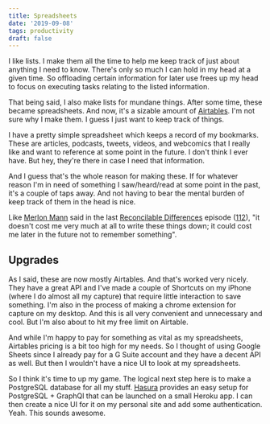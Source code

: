 ```yaml
---
title: Spreadsheets
date: '2019-09-08'
tags: productivity
draft: false
---
```


I like lists. I make them all the time to help me keep track of just about anything I need to know. There's only so much I can hold in my head at a given time. So offloading certain information for later use frees up my head to focus on executing tasks relating to the listed information.

That being said, I also make lists for mundane things. After some time, these became spreadsheets. And now, it's a sizable amount of [Airtables](https://airtable.com). I'm not sure why I make them. I guess I just want to keep track of things.

I have a pretty simple spreadsheet which keeps a record of my bookmarks. These are articles, podcasts, tweets, videos, and webcomics that I really like and want to reference at some point in the future. I don't think I ever have. But hey, they're there in case I need that information.

And I guess that's the whole reason for making these. If for whatever reason I'm in need of something I saw/heard/read at some point in the past, it's a couple of taps away. And not having to bear the mental burden of keep track of them in the head is nice.

Like [Merlon Mann](http://www.merlinmann.com) said in the last [Reconcilable Differences](https://www.relay.fm/rd) episode ([112](https://www.relay.fm/rd/112)), "it doesn't cost me very much at all to write these things down; it could cost me later in the future not to remember something".

## Upgrades

As I said, these are now mostly Airtables. And that's worked very nicely. They have a great API and I've made a couple of Shortcuts on my iPhone (where I do almost all my capture) that require little interaction to save something. I'm also in the process of making a chrome extension for capture on my desktop. And this is all very convenient and unnecessary and cool. But I'm also about to hit my free limit on Airtable.

And while I'm happy to pay for something as vital as my spreadsheets, Airtables pricing is a bit too high for my needs. So I thought of using Google Sheets since I already pay for a G Suite account and they have a decent API as well. But then I wouldn't have a nice UI to look at my spreadsheets.

So I think it's time to up my game. The logical next step here is to make a PostgreSQL database for all my stuff. [Hasura](https://hasura.io) provides an easy setup for PostgreSQL + GraphQl that can be launched on a small Heroku app. I can then create a nice UI for it on my personal site and add some authentication. Yeah. This sounds awesome. 